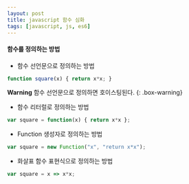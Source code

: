 ```yaml
---
layout: post
title: javascript 함수 심화
tags: [javascript, js, es6]
---
```


#### 함수를 정의하는 방법
* 함수 선언문으로 정의하는 방법
```javascript
function square(x) { return x*x; }
```

**Warning** 함수 선언문으로 정의하면 호이스팅된다.
{: .box-warning}

* 함수 리터럴로 정의하는 방법
```javascript
var square = function(x) { return x*x };
```
* Function 생성자로 정의하는 방법
```javascript
var square = new Function("x", "return x*x");
```
* 화살표 함수 표현식으로 정의하는 방법
```javascript
var square = x => x*x;
```

